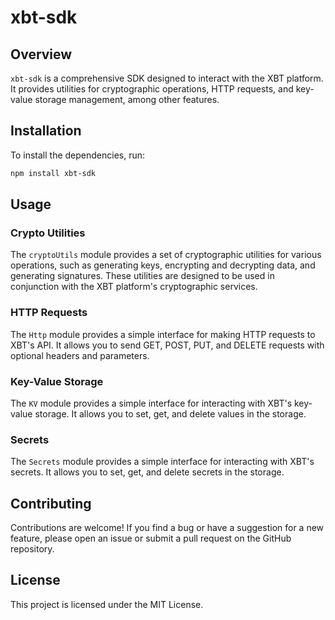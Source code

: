 # xbt-sdk

## Overview

`xbt-sdk` is a comprehensive SDK designed to interact with the XBT platform. It provides utilities for cryptographic operations, HTTP requests, and key-value storage management, among other features.

## Installation

To install the dependencies, run:

```bash
npm install xbt-sdk
```

## Usage

### Crypto Utilities

The `cryptoUtils` module provides a set of cryptographic utilities for various operations, such as generating keys, encrypting and decrypting data, and generating signatures. These utilities are designed to be used in conjunction with the XBT platform's cryptographic services.

### HTTP Requests

The `Http` module provides a simple interface for making HTTP requests to XBT's API. It allows you to send GET, POST, PUT, and DELETE requests with optional headers and parameters.

### Key-Value Storage

The `KV` module provides a simple interface for interacting with XBT's key-value storage. It allows you to set, get, and delete values in the storage.

### Secrets

The `Secrets` module provides a simple interface for interacting with XBT's secrets. It allows you to set, get, and delete secrets in the storage.

## Contributing

Contributions are welcome! If you find a bug or have a suggestion for a new feature, please open an issue or submit a pull request on the GitHub repository.

## License

This project is licensed under the MIT License.
